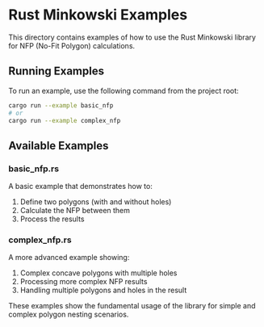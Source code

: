 # Rust Minkowski Examples

This directory contains examples of how to use the Rust Minkowski library for NFP (No-Fit Polygon) calculations.

## Running Examples

To run an example, use the following command from the project root:

```bash
cargo run --example basic_nfp
# or
cargo run --example complex_nfp
```

## Available Examples

### basic_nfp.rs

A basic example that demonstrates how to:
1. Define two polygons (with and without holes)
2. Calculate the NFP between them
3. Process the results

### complex_nfp.rs

A more advanced example showing:
1. Complex concave polygons with multiple holes
2. Processing more complex NFP results
3. Handling multiple polygons and holes in the result

These examples show the fundamental usage of the library for simple and complex polygon nesting scenarios.
